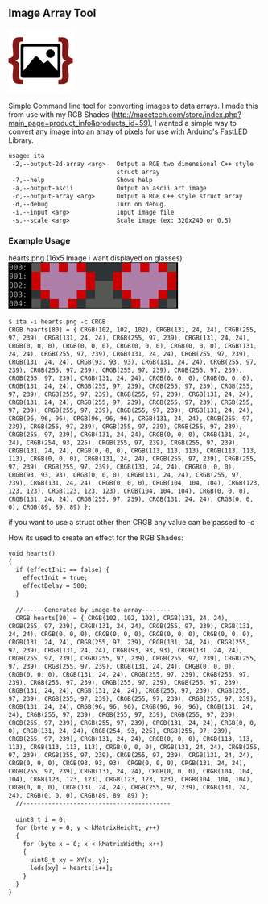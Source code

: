 ## Image Array Tool ##
![](https://raw.githubusercontent.com/xitiomet/image-to-array/master/res/icon128.png)

Simple Command line tool for converting images to data arrays. I made this from use with my RGB Shades (http://macetech.com/store/index.php?main_page=product_info&products_id=59), I wanted a simple way to convert any image into an array of pixels for use with Arduino's FastLED Library.

```
usage: ita
 -2,--output-2d-array <arg>   Output a RGB two dimensional C++ style
                              struct array
 -?,--help                    Shows help
 -a,--output-ascii            Output an ascii art image
 -c,--output-array <arg>      Output a RGB C++ style struct array
 -d,--debug                   Turn on debug.
 -i,--input <arg>             Input image file
 -s,--scale <arg>             Scale image (ex: 320x240 or 0.5)
```

### Example Usage ###
hearts.png (16x5 Image i want displayed on glasses)
![](https://raw.githubusercontent.com/xitiomet/image-to-array/master/res/hearts2.png)
```
$ ita -i hearts.png -c CRGB
CRGB hearts[80] = { CRGB(102, 102, 102), CRGB(131, 24, 24), CRGB(255, 97, 239), CRGB(131, 24, 24), CRGB(255, 97, 239), CRGB(131, 24, 24), CRGB(0, 0, 0), CRGB(0, 0, 0), CRGB(0, 0, 0), CRGB(0, 0, 0), CRGB(131, 24, 24), CRGB(255, 97, 239), CRGB(131, 24, 24), CRGB(255, 97, 239), CRGB(131, 24, 24), CRGB(93, 93, 93), CRGB(131, 24, 24), CRGB(255, 97, 239), CRGB(255, 97, 239), CRGB(255, 97, 239), CRGB(255, 97, 239), CRGB(255, 97, 239), CRGB(131, 24, 24), CRGB(0, 0, 0), CRGB(0, 0, 0), CRGB(131, 24, 24), CRGB(255, 97, 239), CRGB(255, 97, 239), CRGB(255, 97, 239), CRGB(255, 97, 239), CRGB(255, 97, 239), CRGB(131, 24, 24), CRGB(131, 24, 24), CRGB(255, 97, 239), CRGB(255, 97, 239), CRGB(255, 97, 239), CRGB(255, 97, 239), CRGB(255, 97, 239), CRGB(131, 24, 24), CRGB(96, 96, 96), CRGB(96, 96, 96), CRGB(131, 24, 24), CRGB(255, 97, 239), CRGB(255, 97, 239), CRGB(255, 97, 239), CRGB(255, 97, 239), CRGB(255, 97, 239), CRGB(131, 24, 24), CRGB(0, 0, 0), CRGB(131, 24, 24), CRGB(254, 93, 225), CRGB(255, 97, 239), CRGB(255, 97, 239), CRGB(131, 24, 24), CRGB(0, 0, 0), CRGB(113, 113, 113), CRGB(113, 113, 113), CRGB(0, 0, 0), CRGB(131, 24, 24), CRGB(255, 97, 239), CRGB(255, 97, 239), CRGB(255, 97, 239), CRGB(131, 24, 24), CRGB(0, 0, 0), CRGB(93, 93, 93), CRGB(0, 0, 0), CRGB(131, 24, 24), CRGB(255, 97, 239), CRGB(131, 24, 24), CRGB(0, 0, 0), CRGB(104, 104, 104), CRGB(123, 123, 123), CRGB(123, 123, 123), CRGB(104, 104, 104), CRGB(0, 0, 0), CRGB(131, 24, 24), CRGB(255, 97, 239), CRGB(131, 24, 24), CRGB(0, 0, 0), CRGB(89, 89, 89) };
```
if you want to use a struct other then CRGB any value can be passed to -c

How its used to create an effect for the RGB Shades:
```
void hearts()
{
  if (effectInit == false) {
    effectInit = true;
    effectDelay = 500;
  }

  //------Generated by image-to-array--------
  CRGB hearts[80] = { CRGB(102, 102, 102), CRGB(131, 24, 24), CRGB(255, 97, 239), CRGB(131, 24, 24), CRGB(255, 97, 239), CRGB(131, 24, 24), CRGB(0, 0, 0), CRGB(0, 0, 0), CRGB(0, 0, 0), CRGB(0, 0, 0), CRGB(131, 24, 24), CRGB(255, 97, 239), CRGB(131, 24, 24), CRGB(255, 97, 239), CRGB(131, 24, 24), CRGB(93, 93, 93), CRGB(131, 24, 24), CRGB(255, 97, 239), CRGB(255, 97, 239), CRGB(255, 97, 239), CRGB(255, 97, 239), CRGB(255, 97, 239), CRGB(131, 24, 24), CRGB(0, 0, 0), CRGB(0, 0, 0), CRGB(131, 24, 24), CRGB(255, 97, 239), CRGB(255, 97, 239), CRGB(255, 97, 239), CRGB(255, 97, 239), CRGB(255, 97, 239), CRGB(131, 24, 24), CRGB(131, 24, 24), CRGB(255, 97, 239), CRGB(255, 97, 239), CRGB(255, 97, 239), CRGB(255, 97, 239), CRGB(255, 97, 239), CRGB(131, 24, 24), CRGB(96, 96, 96), CRGB(96, 96, 96), CRGB(131, 24, 24), CRGB(255, 97, 239), CRGB(255, 97, 239), CRGB(255, 97, 239), CRGB(255, 97, 239), CRGB(255, 97, 239), CRGB(131, 24, 24), CRGB(0, 0, 0), CRGB(131, 24, 24), CRGB(254, 93, 225), CRGB(255, 97, 239), CRGB(255, 97, 239), CRGB(131, 24, 24), CRGB(0, 0, 0), CRGB(113, 113, 113), CRGB(113, 113, 113), CRGB(0, 0, 0), CRGB(131, 24, 24), CRGB(255, 97, 239), CRGB(255, 97, 239), CRGB(255, 97, 239), CRGB(131, 24, 24), CRGB(0, 0, 0), CRGB(93, 93, 93), CRGB(0, 0, 0), CRGB(131, 24, 24), CRGB(255, 97, 239), CRGB(131, 24, 24), CRGB(0, 0, 0), CRGB(104, 104, 104), CRGB(123, 123, 123), CRGB(123, 123, 123), CRGB(104, 104, 104), CRGB(0, 0, 0), CRGB(131, 24, 24), CRGB(255, 97, 239), CRGB(131, 24, 24), CRGB(0, 0, 0), CRGB(89, 89, 89) };
  //-----------------------------------------
  
  uint8_t i = 0;
  for (byte y = 0; y < kMatrixHeight; y++)
  {
    for (byte x = 0; x < kMatrixWidth; x++)
    {
      uint8_t xy = XY(x, y);
      leds[xy] = hearts[i++];
    }
  }
}

```